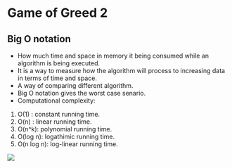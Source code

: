 # Game of Greed 2



## Big O notation
- How much time and space in memory it being consumed while an algorithm is being executed.
- It is a way to measure how the algorithm will process to increasing data in terms of time and space.
- A way of comparing different algorithm.
- Big O notation gives the worst case senario.
- Computational complexity:
1. O(1) : constant running time.
2. O(n) : linear running time.
3. O(n^k): polynomial running time.
4. O(log n): logathimic running time.
5. O(n log n): log-linear running time.

![](https://miro.medium.com/max/1200/1*leuidehqYrPSmoBRRjG8zA.png)

